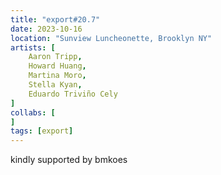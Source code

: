 ```yaml
---
title: "export#20.7"
date: 2023-10-16
location: "Sunview Luncheonette, Brooklyn NY"
artists: [
	Aaron Tripp,
    Howard Huang,
    Martina Moro,
    Stella Kyan,
	Eduardo Triviño Cely
]
collabs: [
]
tags: [export]
---
```

kindly supported by bmkoes

